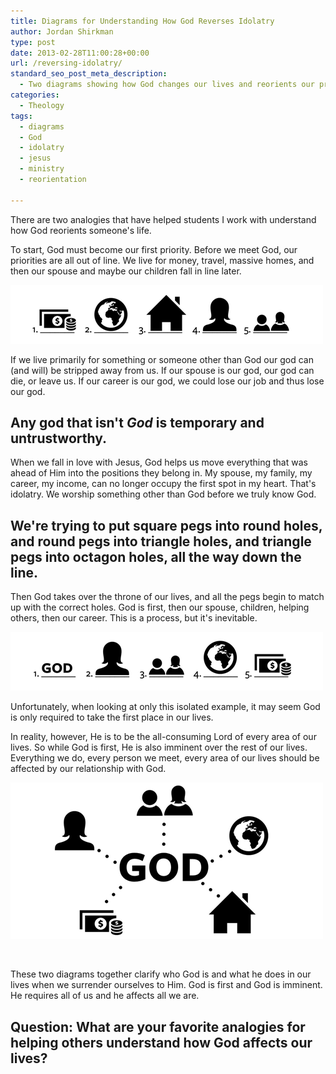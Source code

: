 ```yaml
---
title: Diagrams for Understanding How God Reverses Idolatry
author: Jordan Shirkman
type: post
date: 2013-02-28T11:00:28+00:00
url: /reversing-idolatry/
standard_seo_post_meta_description:
  - Two diagrams showing how God changes our lives and reorients our priorities to put Him in control of our lives.
categories:
  - Theology
tags:
  - diagrams
  - God
  - idolatry
  - jesus
  - ministry
  - reorientation

---
```

There are two analogies that have helped students I work with understand how God reorients someone's life.

To start, God must become our first priority. Before we meet God, our priorities are all out of line. We live for money, travel, massive homes, and then our spouse and maybe our children fall in line later.

![Image](/static/images/me-first.jpeg) 

If we live primarily for something or someone other than God our god can (and will) be stripped away from us. If our spouse is our god, our god can die, or leave us. If our career is our god, we could lose our job and thus lose our god.

## Any god that isn't _God_ is temporary and untrustworthy.

<!--more-->

  
When we fall in love with Jesus, God helps us move everything that was ahead of Him into the positions they belong in. My spouse, my family, my career, my income, can no longer occupy the first spot in my heart. That's idolatry. We worship something other than God before we truly know God.

## We're trying to put square pegs into round holes, and round pegs into triangle holes, and triangle pegs into octagon holes, all the way down the line.

Then God takes over the throne of our lives, and all the pegs begin to match up with the correct holes. God is first, then our spouse, children, helping others, then our career. This is a process, but it's inevitable.

![Image](/static/images/god-first.jpeg) 

Unfortunately, when looking at only this isolated example, it may seem God is only required to take the first place in our lives.

In reality, however, He is to be the all-consuming Lord of every area of our lives. So while God is first, He is also imminent over the rest of our lives. Everything we do, every person we meet, every area of our lives should be affected by our relationship with God.

![Image](/static/images/god-is-imminent.jpeg) 

&nbsp;

These two diagrams together clarify who God is and what he does in our lives when we surrender ourselves to Him. God is first and God is imminent. He requires all of us and he affects all we are.

## Question: What are your favorite analogies for helping others understand how God affects our lives?